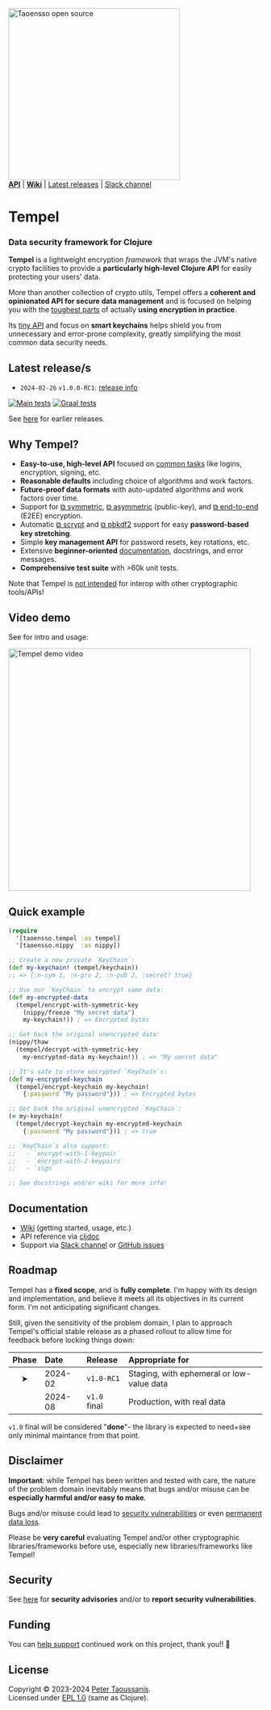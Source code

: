 <a href="https://www.taoensso.com/clojure" title="More stuff by @ptaoussanis at www.taoensso.com"><img src="https://www.taoensso.com/open-source.png" alt="Taoensso open source" width="340"/></a>  
[**API**][cljdoc] | [**Wiki**][GitHub wiki] | [Latest releases](#latest-releases) | [Slack channel][]

# Tempel

### Data security framework for Clojure

**Tempel** is a lightweight encryption *framework* that wraps the JVM's native crypto facilities to provide a **particularly high-level Clojure API** for easily protecting your users' data.

More than another collection of crypto utils, Tempel offers a **coherent and opinionated API for secure data management** and is focused on helping you with the [toughest parts](../../wiki/1-Getting-started#challenges) of actually **using encryption in practice**.

Its [tiny API](../../wiki/1-Getting-started#api-overview) and focus on **smart keychains** helps shield you from unnecessary and error-prone complexity, greatly simplifying the most common data security needs.

## Latest release/s

- `2024-02-26` `v1.0.0-RC1`: [release info](../../releases/tag/v1.0.0-RC1)

[![Main tests][Main tests SVG]][Main tests URL]
[![Graal tests][Graal tests SVG]][Graal tests URL]

See [here][GitHub releases] for earlier releases.

## Why Tempel?

- **Easy-to-use, high-level API** focused on [common tasks](../../wiki/2-Examples) like logins, encryption, signing, etc.
- **Reasonable defaults** including choice of algorithms and work factors.
- **Future-proof data formats** with auto-updated algorithms and work factors over time.
- Support for [⧉ symmetric](https://en.wikipedia.org/wiki/Symmetric-key_algorithm), [⧉ asymmetric](https://en.wikipedia.org/wiki/Public-key_cryptography) (public-key), and [⧉ end-to-end](https://en.wikipedia.org/wiki/End-to-end_encryption) (E2EE) encryption.
- Automatic [⧉ scrypt](https://en.wikipedia.org/wiki/Scrypt) and [⧉ pbkdf2](https://en.wikipedia.org/wiki/PBKDF2) support for easy **password-based key stretching**.
- Simple **key management API** for password resets, key rotations, etc.
- Extensive **beginner-oriented** [documentation](#documentation), docstrings, and error messages.
- **Comprehensive test suite** with >60k unit tests.

Note that Tempel is [not intended](../../wiki/3-Faq#can-i-decrypt-tempel-data-with-other-tools) for interop with other cryptographic tools/APIs!

## Video demo

See for intro and usage:

<a href="https://www.youtube.com/watch?v=sULZVFhR848" target="_blank">
 <img src="https://img.youtube.com/vi/sULZVFhR848/maxresdefault.jpg" alt="Tempel demo video" width="480" border="0" />
</a>

## Quick example

```clojure
(require
  '[taoensso.tempel :as tempel]
  '[taoensso.nippy  :as nippy])

;; Create a new private `KeyChain`:
(def my-keychain! (tempel/keychain))
;; => {:n-sym 1, :n-prv 2, :n-pub 2, :secret? true}

;; Use our `KeyChain` to encrypt some data:
(def my-encrypted-data
  (tempel/encrypt-with-symmetric-key
    (nippy/freeze "My secret data")
    my-keychain!)) ; => Encrypted bytes

;; Get back the original unencrypted data:
(nippy/thaw
  (tempel/decrypt-with-symmetric-key
    my-encrypted-data my-keychain!)) ; => "My secret data"

;; It's safe to store encrypted `KeyChain`s:
(def my-encrypted-keychain
  (tempel/encrypt-keychain my-keychain!
    {:password "My password"})) ; => Encrypted bytes

;; Get back the original unencrypted `KeyChain`:
(= my-keychain!
  (tempel/decrypt-keychain my-encrypted-keychain
    {:password "My password"})) ; => true

;; `KeyChain`s also support:
;;   - `encrypt-with-1-keypair`
;;   - `encrypt-with-2-keypairs`
;;   - `sign`

;; See docstrings and/or wiki for more info!
```

## Documentation

- [Wiki][GitHub wiki] (getting started, usage, etc.)
- API reference via [cljdoc][cljdoc]
- Support via [Slack channel][] or [GitHub issues][]

## Roadmap

Tempel has a **fixed scope**, and is **fully complete**. I'm happy with its design and implementation, and believe it meets all its objectives in its current form. I'm not anticipating significant changes.

Still, given the sensitivity of the problem domain, I plan to approach Tempel's official stable release as a phased rollout to allow time for feedback before locking things down:

| Phase | Date    | Release      | Appropriate for                           |
| :---: | :------ | :----------- | :---------------------------------------- |
|   ➤   | 2024-02 | `v1.0-RC1`   | Staging, with ephemeral or low-value data |
|       | 2024-08 | `v1.0` final | Production, with real data                |

`v1.0` final will be considered "**done**"- the library is expected to need+see only minimal maintance from that point.

## Disclaimer

**Important**: while Tempel has been written and tested with care, the nature of the problem domain inevitably means that bugs and/or misuse can be **especially harmful and/or easy to make**.

Bugs and/or misuse could lead to [security vulnerabilities](../../wiki/3-FAQ#how-secure-is-tempel) or even [permanent data loss](../../wiki/3-FAQ#is-there-a-risk-of-data-loss).

Please be **very careful** evaluating Tempel and/or other cryptographic libraries/frameworks before use, especially new libraries/frameworks like Tempel!

## Security

See [here](../../security) for **security advisories** and/or to **report security vulnerabilities**.

## Funding

You can [help support][sponsor] continued work on this project, thank you!! 🙏

## License

Copyright &copy; 2023-2024 [Peter Taoussanis][].  
Licensed under [EPL 1.0](LICENSE.txt) (same as Clojure).

<!-- Common -->

[GitHub releases]: ../../releases
[GitHub issues]:   ../../issues
[GitHub wiki]:     ../../wiki
[Slack channel]: https://www.taoensso.com/tempel/slack

[Peter Taoussanis]: https://www.taoensso.com
[sponsor]:          https://www.taoensso.com/sponsor

<!-- Project -->

[cljdoc]: https://cljdoc.org/d/com.taoensso/tempel/

[Clojars SVG]: https://img.shields.io/clojars/v/com.taoensso/tempel.svg
[Clojars URL]: https://clojars.org/com.taoensso/tempel

[Main tests SVG]:  https://github.com/taoensso/tempel/actions/workflows/main-tests.yml/badge.svg
[Main tests URL]:  https://github.com/taoensso/tempel/actions/workflows/main-tests.yml
[Graal tests SVG]: https://github.com/taoensso/tempel/actions/workflows/graal-tests.yml/badge.svg
[Graal tests URL]: https://github.com/taoensso/tempel/actions/workflows/graal-tests.yml
